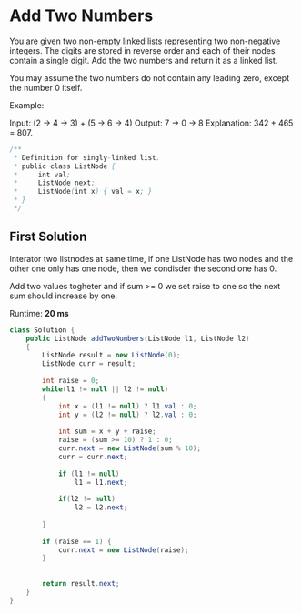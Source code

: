 # Add Two Numbers

You are given two non-empty linked lists representing two non-negative integers. The digits are stored in reverse order and each of their nodes contain a single digit. Add the two numbers and return it as a linked list.

You may assume the two numbers do not contain any leading zero, except the number 0 itself.

Example:

Input: (2 -> 4 -> 3) + (5 -> 6 -> 4)
Output: 7 -> 0 -> 8
Explanation: 342 + 465 = 807.

```java
/**
 * Definition for singly-linked list.
 * public class ListNode {
 *     int val;
 *     ListNode next;
 *     ListNode(int x) { val = x; }
 * }
 */
```

## First Solution

Interator two listnodes at same time, if one ListNode has two nodes and the other one only has one node, then we condisder the second one has 0.

Add two values togheter and if sum >= 0 we set raise to one so the next sum should increase by one. 
 
Runtime: **20 ms**

```java
class Solution {
    public ListNode addTwoNumbers(ListNode l1, ListNode l2) 
    {
    	ListNode result = new ListNode(0);
    	ListNode curr = result;
    	
    	int raise = 0;
    	while(l1 != null || l2 != null)
    	{
    		int x = (l1 != null) ? l1.val : 0;
    		int y = (l2 != null) ? l2.val : 0;
    		
    		int sum = x + y + raise;
    		raise = (sum >= 10) ? 1 : 0;
    		curr.next = new ListNode(sum % 10);
    		curr = curr.next;
    		
    		if (l1 != null)
    			l1 = l1.next;
			
    		if(l2 != null) 
    			l2 = l2.next;
    		
    	}
    	
    	if (raise == 1) {
    		curr.next = new ListNode(raise);
    	}
    		
    	
    	return result.next;
    }
}
```
